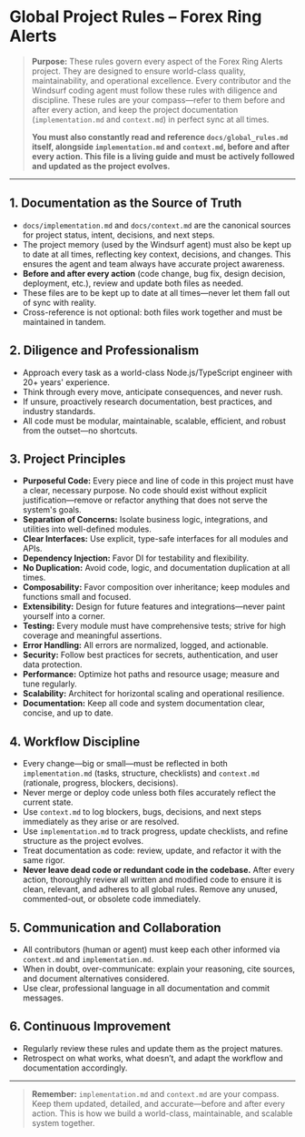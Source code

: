 # Global Project Rules – Forex Ring Alerts

> **Purpose:**
> These rules govern every aspect of the Forex Ring Alerts project. They are designed to ensure world-class quality, maintainability, and operational excellence. Every contributor and the Windsurf coding agent must follow these rules with diligence and discipline. These rules are your compass—refer to them before and after every action, and keep the project documentation (`implementation.md` and `context.md`) in perfect sync at all times.
> 
> **You must also constantly read and reference `docs/global_rules.md` itself, alongside `implementation.md` and `context.md`, before and after every action. This file is a living guide and must be actively followed and updated as the project evolves.**

---

## 1. Documentation as the Source of Truth
- `docs/implementation.md` and `docs/context.md` are the canonical sources for project status, intent, decisions, and next steps.
- The project memory (used by the Windsurf agent) must also be kept up to date at all times, reflecting key context, decisions, and changes. This ensures the agent and team always have accurate project awareness.
- **Before and after every action** (code change, bug fix, design decision, deployment, etc.), review and update both files as needed.
- These files are to be kept up to date at all times—never let them fall out of sync with reality.
- Cross-reference is not optional: both files work together and must be maintained in tandem.

## 2. Diligence and Professionalism
- Approach every task as a world-class Node.js/TypeScript engineer with 20+ years' experience.
- Think through every move, anticipate consequences, and never rush.
- If unsure, proactively research documentation, best practices, and industry standards.
- All code must be modular, maintainable, scalable, efficient, and robust from the outset—no shortcuts.

## 3. Project Principles
- **Purposeful Code:** Every piece and line of code in this project must have a clear, necessary purpose. No code should exist without explicit justification—remove or refactor anything that does not serve the system's goals.
- **Separation of Concerns:** Isolate business logic, integrations, and utilities into well-defined modules.
- **Clear Interfaces:** Use explicit, type-safe interfaces for all modules and APIs.
- **Dependency Injection:** Favor DI for testability and flexibility.
- **No Duplication:** Avoid code, logic, and documentation duplication at all times.
- **Composability:** Favor composition over inheritance; keep modules and functions small and focused.
- **Extensibility:** Design for future features and integrations—never paint yourself into a corner.
- **Testing:** Every module must have comprehensive tests; strive for high coverage and meaningful assertions.
- **Error Handling:** All errors are normalized, logged, and actionable.
- **Security:** Follow best practices for secrets, authentication, and user data protection.
- **Performance:** Optimize hot paths and resource usage; measure and tune regularly.
- **Scalability:** Architect for horizontal scaling and operational resilience.
- **Documentation:** Keep all code and system documentation clear, concise, and up to date.

## 4. Workflow Discipline
- Every change—big or small—must be reflected in both `implementation.md` (tasks, structure, checklists) and `context.md` (rationale, progress, blockers, decisions).
- Never merge or deploy code unless both files accurately reflect the current state.
- Use `context.md` to log blockers, bugs, decisions, and next steps immediately as they arise or are resolved.
- Use `implementation.md` to track progress, update checklists, and refine structure as the project evolves.
- Treat documentation as code: review, update, and refactor it with the same rigor.
- **Never leave dead code or redundant code in the codebase.** After every action, thoroughly review all written and modified code to ensure it is clean, relevant, and adheres to all global rules. Remove any unused, commented-out, or obsolete code immediately.

## 5. Communication and Collaboration
- All contributors (human or agent) must keep each other informed via `context.md` and `implementation.md`.
- When in doubt, over-communicate: explain your reasoning, cite sources, and document alternatives considered.
- Use clear, professional language in all documentation and commit messages.

## 6. Continuous Improvement
- Regularly review these rules and update them as the project matures.
- Retrospect on what works, what doesn’t, and adapt the workflow and documentation accordingly.

---

> **Remember:**
> `implementation.md` and `context.md` are your compass. Keep them updated, detailed, and accurate—before and after every action. This is how we build a world-class, maintainable, and scalable system together.
